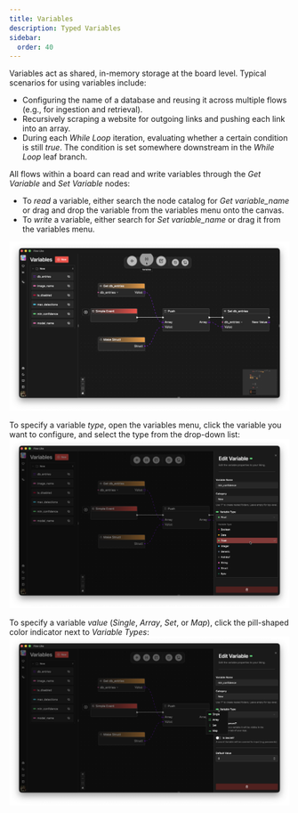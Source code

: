 ```yaml
---
title: Variables
description: Typed Variables
sidebar:
  order: 40
---
```


Variables act as shared, in-memory storage at the board level. Typical scenarios for using variables include:
- Configuring the name of a database and reusing it across multiple flows (e.g., for ingestion and retrieval).
- Recursively scraping a website for outgoing links and pushing each link into an array.
- During each *While Loop* iteration, evaluating whether a certain condition is still *true*. The condition is set somewhere downstream in the *While Loop* leaf branch.

All flows within a board can read and write variables through the *Get Variable* and *Set Variable* nodes:
- To *read* a variable, either search the node catalog for *Get variable_name* or drag and drop the variable from the variables menu onto the canvas.
- To *write* a variable, either search for *Set variable_name* or drag it from the variables menu.

![A screenshot showing how to manage variables in FlowLike Desktop and integrate them in flows](../../../assets/WorkingWithVariables.webp)

To specify a variable *type*, open the variables menu, click the variable you want to configure, and select the type from the drop-down list:
![A screenshot showing how to set the type of a variable](../../../assets/SetVariableType.webp)

To specify a variable *value* (*Single*, *Array*, *Set*, or *Map*), click the pill-shaped color indicator next to *Variable Types*:
![A screenshot showing how to set the value of a variable](../../../assets/SetVariableValue.webp)
